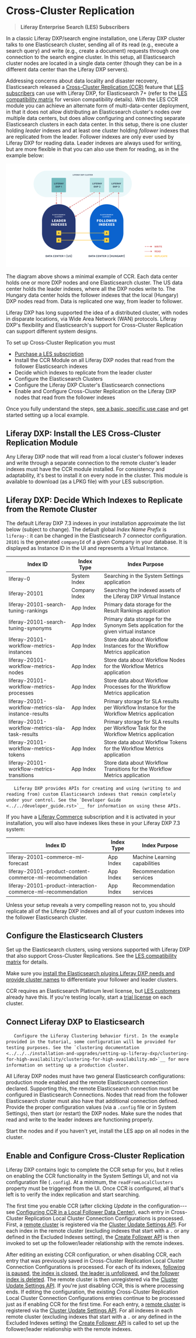 # Cross-Cluster Replication

> **Liferay Enterprise Search (LES) Subscribers**

In a classic Liferay DXP/search engine installation, one Liferay DXP cluster talks to one Elasticsearch cluster, sending all of its read (e.g., execute a search query) and write (e.g., create a document) requests through one connection to the search engine cluster. In this setup, all Elasticsearch cluster nodes are located in a single data center (though they can be in a different data center than the Liferay DXP servers).

Addressing concerns about data locality and disaster recovery, Elasticsearch released a [Cross-Cluster Replication (CCR)](https://www.elastic.co/guide/en/elasticsearch/reference/7.x/xpack-ccr.html) feature that [LES subscribers](https://www.liferay.com/products/dxp/enterprise-search) can use with Liferay DXP, for Elasticsearch 7+ (refer to the [LES compatibility matrix](https://www.liferay.com/compatibility-matrix/liferay-enterprise-search) for version compatibility details). With the LES CCR module you can achieve an alternate form of multi-data-center deployment, in that it does not allow distributing an Elasticsearch cluster's nodes over multiple data centers, but does allow configuring and connecting separate Elasticsearch clusters in each data center. In this setup, there is one cluster holding _leader_ indexes and at least one cluster holding _follower_ indexes that are replicated from the leader. Follower indexes are only ever used by Liferay DXP for reading data. Leader indexes are always used for writing, but are more flexible in that you can also use them for reading, as in the example below:

![With Cross-Cluster Replication, disparate data centers can hold synchronized Elasticsearch clusters with Liferay DXP indexes.](./cross-cluster-replication/images/01.png)

The diagram above shows a minimal example of CCR. Each data center holds one or more DXP nodes and one Elasticsearch cluster. The US data center holds the leader indexes, where all the DXP nodes write to. The Hungary data center holds the follower indexes that the local (Hungary) DXP nodes read from. Data is replicated one way, from leader to follower.

Liferay DXP has long supported the idea of a distributed cluster, with nodes in disparate locations, via Wide Area Network (WAN) protocols. Liferay DXP's flexibility and Elasticsearch's support for Cross-Cluster Replication can support different system designs.

To set up Cross-Cluster Replication you must

- [Purchase a LES subscription](https://www.liferay.com/products/dxp/enterprise-search)
- Install the CCR Module on all Liferay DXP nodes that read from the follower Elasticsearch indexes
- Decide which indexes to replicate from the leader cluster
- Configure the Elasticsearch Clusters
- Configure the Liferay DXP Cluster's Elasticsearch connections
- Enable and Configure Cross-Cluster Replication on the Liferay DXP nodes that read from the follower indexes

Once you fully understand the steps, [see a basic, specific use case](./configuring-an-example-ccr-installation-replicating-between-data-centers.md) and get started setting up a local example.

## Liferay DXP: Install the LES Cross-Cluster Replication Module

Any Liferay DXP node that will read from a local cluster's follower indexes and write through a separate connection to the remote cluster's leader indexes must have the CCR module installed. For consistency and adaptability, it's best to install it on every node in the cluster. This module is available to download (as a LPKG file) with your LES subscription.

##  Liferay DXP: Decide Which Indexes to Replicate from the Remote Cluster

The default Liferay DXP 7.3 indexes in your installation approximate the list below (subject to change). The default global *Index Name Prefix* is `liferay-`: it can be changed in the Elasticsearch 7 connector configuration. `20101` is the generated `companyId` of a given Company in your database. It is displayed as Instance ID in the UI and represents a Virtual Instance.

| Index ID                                              | Index Type    | Index Purpose |
| ----------------------------------------------------- | ------------- | ------------- |
| liferay-0                                             | System Index  | Searching in the System Settings application |
| liferay-20101                                         | Company Index | Searching the indexed assets of the Liferay DXP Virtual Instance |
| liferay-20101-search-tuning-rankings                  | App Index     | Primary data storage for the Result Rankings application |
| liferay-20101-search-tuning-synonyms                  | App Index     | Primary data storage for the Synonym Sets application for the given virtual instance |
| liferay-20101-workflow-metrics-instances              | App Index     | Store data about Workflow Instances for the Workflow Metrics application |
| liferay-20101-workflow-metrics-nodes                  | App Index     | Store data about Workflow Nodes for the Workflow Metrics application |
| liferay-20101-workflow-metrics-processes              | App Index     | Store data about Workflow Processes for the Workflow Metrics application |
| liferay-20101-workflow-metrics-sla-instance-results   | App Index     | Primary storage for SLA results per Workflow Instance for the Workflow Metrics application |
| liferay-20101-workflow-metrics-sla-task-results       | App Index     | Primary storage for SLA results per Workflow Task for the Workflow Metrics application |
| liferay-20101-workflow-metrics-tokens                 | App Index     | Store data about Workflow Tokens for the Workflow Metrics application |
| liferay-20101-workflow-metrics-transitions            | App Index     | Store data about Workflow Transitions for the Workflow Metrics application |

```note::
   Liferay DXP provides APIs for creating and using (writing to and reading from) custom Elasticsearch indexes that remain completely under your control. See the `Developer Guide <../../developer_guide.rst>`__ for information on using these APIs.
```

If you have a [Liferay Commerce](https://www.liferay.com/products/commerce) subscription and it is activated in your installation, you will also have indexes likes these in your Liferay DXP 7.3 system:

| Index ID                                                     | Index Type    | Index Purpose |
| ------------------------------------------------------------ | ------------- | ------------- |
| liferay-20101-commerce-ml-forecast                           | App Index     | Machine Learning capabilities |
| liferay-20101-product-content-commerce-ml-recommendation     | App Index     | Recommendation services       |
| liferay-20101-product-interaction-commerce-ml-recommendation | App Index     | Recommendation services       |

Unless your setup reveals a very compelling reason not to, you should replicate all of the Liferay DXP indexes and all of your custom indexes into the follower Elasticsearch cluster. 

## Configure the Elasticsearch Clusters

Set up the Elasticsearch clusters, using versions supported with Liferay DXP that also support Cross-Cluster Replications. See the [LES compatibility matrix](https://help.liferay.com/hc/en-us/articles/360016511651) for details.

Make sure you [install the Elasticsearch plugins Liferay DXP needs and provide cluster names](../../installing-and-upgrading-a-search-engine/elasticsearch/installing-elasticsearch.html#configure-elasticsearch) to differentiate your follower and leader clusters.

CCR requires an Elasticsearch Platinum level license, but [LES customers](../../liferay_enterprise_search.rst.) already have this. If you're testing locally, start a [trial license](https://www.elastic.co/guide/en/elasticsearch/reference/7.x/start-trial.html) on each cluster.

## Connect Liferay DXP to Elasticsearch

```important::
   Configure the Liferay Clustering behavior first. In the example provided in the tutorial, some configuration will be provided for testing purposes. See the `clustering documentation <../../../installation-and-upgrades/setting-up-liferay-dxp/clustering-for-high-availability/clustering-for-high-availability.md>`__ for more information on setting up a production cluster.
```

All Liferay DXP nodes must have two general Elasticsearch configurations: production mode enabled and the remote Elasticsearch connection declared. Supporting this, the remote Elasticsearch connection must be configured in Elasticsearch Connections. Nodes that read from the follower Elasticsearch cluster must also have that additional connection defined. Provide the proper configuration values (via a `.config` file or in System Settings), then start (or restart) the DXP nodes. Make sure the nodes that read and write to the leader indexes are functioning properly.

Start the nodes and if you haven't yet, install the LES app on all nodes in the cluster.

## Enable and Configure Cross-Cluster Replication

Liferay DXP contains logic to complete the CCR setup for you, but it relies on enabling the CCR functionality in the System Settings UI, and not via configuration file (`.config`). At a minimum, the `readFromLocalClusters` property must be triggered from the UI. Once CCR is configured, all that's left is to verify the index replication and start searching.

The first time you enable CCR (after clicking _Update_ in the configuration---see [Configuring CCR in a Local Follower Data Center](./configuring-ccr-in-a-local-follower-data-center.md)), 
each entry in Cross-Cluster Replication Local Cluster Connection Configurations is processed. First, a [remote cluster](https://www.elastic.co/guide/en/elasticsearch/reference/7.x/modules-remote-clusters.html) is registered via the [Cluster Update Settings API](https://www.elastic.co/guide/en/elasticsearch/reference/7.x/cluster-update-settings.html). For each index in the remote cluster (excluding indexes that start with a `.` or any defined in the Excluded Indexes setting), the [Create Follower API](https://www.elastic.co/guide/en/elasticsearch/reference/7.x/ccr-put-follow.html) is then invoked to set up the follower/leader relationship with the remote indexes. 

After editing an existing CCR configuration, or when disabling CCR, each entry that was previously saved in Cross-Cluster Replication Local Cluster Connection Configurations is processed. For each of its indexes, [following is paused](https://www.elastic.co/guide/en/elasticsearch/reference/7.x/ccr-post-pause-follow.html), [the index is closed](https://www.elastic.co/guide/en/elasticsearch/reference/7.x/indices-close.html#indices-close), [the leader is unfollowed](https://www.elastic.co/guide/en/elasticsearch/reference/7.x/ccr-post-unfollow.html), and [the follower index is deleted](https://www.elastic.co/guide/en/elasticsearch/reference/7.x/indices-delete-index.html). The remote cluster is then unregistered via the [Cluster Update Settings API](https://www.elastic.co/guide/en/elasticsearch/reference/7.x/cluster-update-settings.html).	If you're just disabling CCR, this is where processing ends. If editing the configuration, the existing Cross-Cluster Replication Local Cluster Connection Configurations entries continue to be processed just as if enabling CCR for the first time. For each entry, a [remote cluster](https://www.elastic.co/guide/en/elasticsearch/reference/7.x/modules-remote-clusters.html) is registered via the [Cluster Update Settings API](https://www.elastic.co/guide/en/elasticsearch/reference/7.x/cluster-update-settings.html). For all indexes in each remote cluster (excluding indexes that start with a `.` or any defined in the Excluded Indexes setting) the [Create Follower API](https://www.elastic.co/guide/en/elasticsearch/reference/7.x/ccr-put-follow.html) is called to set up the follower/leader relationship with the remote indexes.

